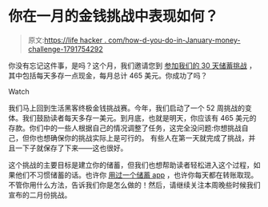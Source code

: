# 你在一月的金钱挑战中表现如何？

> 原文:[https://life hacker . com/how-d-you-do-in-January-money-challenge-1791754292](https://lifehacker.com/how-d-you-do-during-the-january-money-challenge-1791754292)

你没有忘记这件事，是吗？这个月，我们邀请您到 [参加我们的 30 天储蓄挑战](http://twocents.lifehacker.com/the-lifehacker-money-challenge-is-back-1790627747#_ga=1.221028888.1268082208.1431441811) ，其中包括每天多存一点现金，每月总计 465 美元。你成功了吗？

Watch

我们马上回到生活黑客终极金钱挑战赛。今年，我们启动了一个 52 周挑战的变体。我们鼓励读者每天多存一美元。到月底，也就是明天，你应该有 465 美元的存款。你们中的一些人根据自己的情况调整了任务，这完全没问题:你想挑战自己，但你也想确保你的挑战实际上是可行的。 有些人在第一天就完成了挑战，并且一下子就保存了下来——这也很好。

这个挑战的主要目标是建立你的储蓄，但我们也想帮助读者轻松进入这个过程，如果他们不习惯储蓄的话。也许你 [用过一个储蓄 app](http://lifehacker.com/saving-app-showdown-qapital-vs-digit-1790189978) ，也许你每天都在转账取现。不管你用什么方法，告诉我们你是怎么做的！然后，请继续关注本周晚些时候我们宣布的二月份挑战。